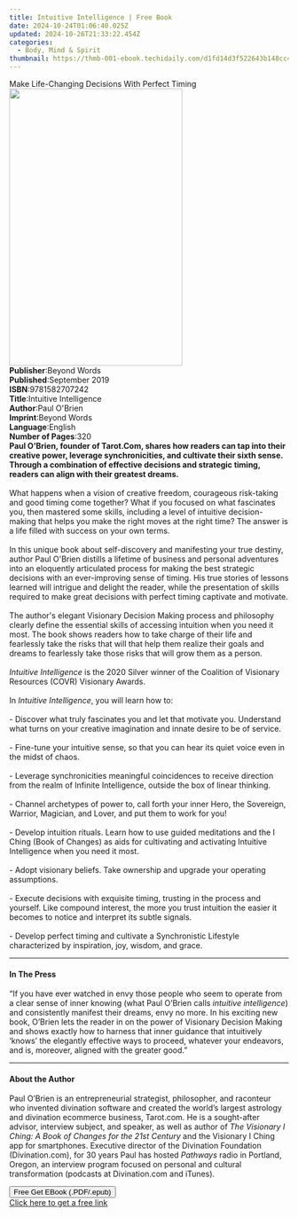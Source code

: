 ```yaml
---
title: Intuitive Intelligence | Free Book
date: 2024-10-24T01:06:40.025Z
updated: 2024-10-26T21:33:22.454Z
categories:
  - Body, Mind & Spirit
thumbnail: https://thmb-001-ebook.techidaily.com/d1fd14d3f522643b148cc400abc9a71b0b3f99c0383d968ddaaaef11e8fd2f12.jpg
---
```

<main id="book-container">
  <div class="flex flex-col">
    <div class="book-brief flex-1 py-6 px-4 sm:p-6 md:py-10 md:px-8">
      <!-- brief-->
      <div class="book-brief-main">
        Make Life-Changing Decisions With Perfect Timing
      </div>
    </div>
    <div
      class="book-meta-info flex-1 grid gap-4 col-start-1 col-end-3 row-start-1 sm:mb-6 sm:grid-cols-4 lg:gap-6 lg:col-start-2 lg:row-end-6 lg:row-span-6 lg:mb-0"
    >
      <div
        class="book-meta-info-left place-content-center mt-4 p-4 text-sm leading-6 col-start-2 col-span-2 dark:text-slate-400"
      >
        <img
          class="w-full h-500 object-cover rounded-lg sm:h-255 sm:col-span-2 lg:col-span-full"
          src="https://img-001-ebook.techidaily.com/b75668dfe946a13b5dbc6907f89e5808b50af977e3f8aea7446a356d6b12d92f.jpg"
          alt=""
          width="312"
          height="500"
        />
      </div>
      <div
        class="book-meta-info-right mt-2 col-start-1 row-start-2 col-span-3 self-center"
      >
        <!-- meta data  -->
        <div class="flex flex-col px-4 md:px-8">
          <div class="flex-1">
            <strong>Publisher</strong>:<span class="px-2">Beyond Words</span>
          </div>
          <div class="flex-1">
            <strong>Published</strong>:<span class="px-2">September 2019</span>
          </div>
          <div class="flex-1">
            <strong>ISBN</strong>:<span class="px-2">9781582707242</span>
          </div>
          <div class="flex-1">
            <strong>Title</strong>:<span class="px-2"
              >Intuitive Intelligence</span
            >
          </div>
          <div class="flex-1">
            <strong>Author</strong>:<span class="px-2">Paul O&#39;Brien</span>
          </div>
          <div class="flex-1">
            <strong>Imprint</strong>:<span class="px-2">Beyond Words</span>
          </div>
          <div class="flex-1">
            <strong>Language</strong>:<span class="px-2">English</span>
          </div>
          <div class="flex-1">
            <strong>Number of Pages</strong>:<span class="px-2">320</span>
          </div>
        </div>
      </div>
    </div>
    <div class="book-description flex-1 py-6 px-4 sm:p-6 md:py-10 md:px-8">
      <div class="book-description-main">
        <div accordion-content="" id="description">
          <b
            >Paul O’Brien, founder of Tarot.Com, shares how readers can tap into
            their creative power, leverage synchronicities, and cultivate their
            sixth sense. Through a combination of effective decisions and
            strategic timing, readers can align with their greatest dreams.</b
          ><br /><br />What happens when a vision of creative freedom,
          courageous risk-taking and good timing come together? What if you
          focused on what fascinates you, then mastered some skills, including a
          level of intuitive decision-making that helps you make the right moves
          at the right time? The answer is a life filled with success on your
          own terms.<br />
          <br />
          In this unique book about self-discovery and manifesting your true
          destiny, author Paul O'Brien distills a lifetime of business and
          personal adventures into an eloquently articulated process for making
          the best strategic decisions with an ever-improving sense of timing.
          His true stories of lessons learned will intrigue and delight the
          reader, while the presentation of skills required to make great
          decisions with perfect timing captivate and motivate.<br />
          <br />
          The author's elegant Visionary Decision Making process and philosophy
          clearly define the essential skills of accessing intuition when you
          need it most. The book shows readers how to take charge of their life
          and fearlessly take the risks that will that help them realize their
          goals and dreams to fearlessly take those risks that will grow them as
          a person.<br />
          <br />
          <i>Intuitive Intelligence&nbsp;</i>is the 2020 Silver winner of the
          Coalition of Visionary Resources (COVR) Visionary Awards.<br />
          <br />
          In&nbsp;<i>Intuitive Intelligence</i>, you will learn how to:<br />
          <br />
          - Discover what truly fascinates you and let that motivate you.
          Understand what turns on your creative imagination and innate desire
          to be of service.<br />
          <br />
          - Fine-tune your intuitive sense, so that you can hear its quiet voice
          even in the midst of chaos.<br />
          <br />
          - Leverage synchronicities meaningful coincidences to receive
          direction from the realm of Infinite Intelligence, outside the box of
          linear thinking.<br />
          <br />
          - Channel archetypes of power to, call forth your inner Hero, the
          Sovereign, Warrior, Magician, and Lover, and put them to work for
          you!<br />
          <br />
          - Develop intuition rituals. Learn how to use guided meditations and
          the I Ching (Book of Changes) as aids for cultivating and activating
          Intuitive Intelligence when you need it most.<br />
          <br />
          - Adopt visionary beliefs. Take ownership and upgrade your operating
          assumptions.<br />
          <br />
          - Execute decisions with exquisite timing, trusting in the process and
          yourself. Like compound interest, the more you trust intuition the
          easier it becomes to notice and interpret its subtle signals.<br />
          <br />
          - Develop perfect timing and cultivate a Synchronistic Lifestyle
          characterized by inspiration, joy, wisdom, and grace.
        </div>
        <div class="accordion-fader"></div>
      </div>
    </div>
    <div class="book-excerpts flex-1 py-6 px-4 sm:p-6 md:py-10 md:px-8">
      <!-- excerpts-->
      <div class="book-excerpts-main">
        <hr />
        <h4 class="placeholder placeholder-heading">
          <span>In The Press</span>
        </h4>
        <p>
          “If you have ever watched in envy those people who seem to operate
          from a clear sense of inner knowing (what Paul O’Brien calls
          <i>intuitive intelligence</i>) and consistently manifest their dreams,
          envy no more. In his exciting new book, O’Brien lets the reader in on
          the power of Visionary Decision Making and shows exactly how to
          harness that inner guidance that intuitively ‘knows’ the elegantly
          effective ways to proceed, whatever your endeavors, and is, moreover,
          aligned with the greater good.”
        </p>
      </div>
    </div>
    <div class="book-about-author flex-1 py-6 px-4 sm:p-6 md:py-10 md:px-8">
      <!-- about author-->
      <div class="book-main-author-main">
        <hr />
        <h4 class="placeholder placeholder-heading">
          <span>About the Author</span>
        </h4>
        <p>
          Paul O’Brien is an entrepreneurial strategist, philosopher, and
          raconteur who invented divination software and created the world’s
          largest astrology and divination ecommerce business, Tarot.com. He is
          a sought-after advisor, interview subject, and speaker, as well as
          author of&nbsp;<i
            >The Visionary I Ching: A Book of Changes for the 21st Century</i
          >&nbsp;and the Visionary I Ching app for smartphones. Executive
          director of the Divination Foundation (Divination.com), for 30 years
          Paul has hosted&nbsp;<i>Pathways</i>&nbsp;radio in Portland, Oregon,
          an interview program focused on personal and cultural transformation
          (podcasts at Divination.com and iTunes).
        </p>
      </div>
    </div>
    <div class="book-free-get flex-1 py-6 px-4 sm:p-6 md:py-10 md:px-8">
      <button
        id="btn-free-get"
        class="bg-blue-500 hover:bg-blue-700 text-white font-bold py-2 px-4 rounded"
      >
        Free Get EBook (.PDF/.epub)
      </button>
      <div id="countdown-display" class="px-2 text-lg mt-2"></div>
      <a
        id="free-link"
        class="hidden bg-blue-500 hover:bg-blue-700 text-white font-bold py-2 px-4 rounded"
        href="https://www.ebooks.com/en-us/book/210236000/intuitive-intelligence/paul-o-brien/"
        target="_blank"
        >Click here to get a free link</a
      >
    </div>
    <script>
      let countdownTime = 0;
      let countdownInterval = null;
      document
        .getElementById('btn-free-get')
        .addEventListener('click', startCountdown);
      function startCountdown() {
        countdownTime = new Date().getTime() + 60000 * 3;
        countdownInterval = setInterval(updateCountdown, 1000);
        document.getElementById('btn-free-get').disabled = true;
        document
          .getElementById('btn-free-get')
          .classList.add('bg-gray-500', 'cursor-not-allowed');
      }
      function updateCountdown() {
        let currentTime = new Date().getTime();
        let timeLeft = countdownTime - currentTime;
        let secondsLeft = Math.floor(timeLeft / 1000);
        document.getElementById('countdown-display').innerHTML =
          `Remaining time: ${secondsLeft} seconds.`;
        if (secondsLeft <= 0) {
          clearInterval(countdownInterval);
          document.getElementById('btn-free-get').classList.add('hidden');
          document.getElementById('free-link').classList.remove('hidden');
          document.getElementById('countdown-display').innerHTML = '';
        }
      }
    </script>
  </div>
</main>

<ins class="adsbygoogle"
      style="display:block"
      data-ad-client="ca-pub-7571918770474297"
      data-ad-slot="8358498916"
      data-ad-format="auto"
      data-full-width-responsive="true"></ins>
    